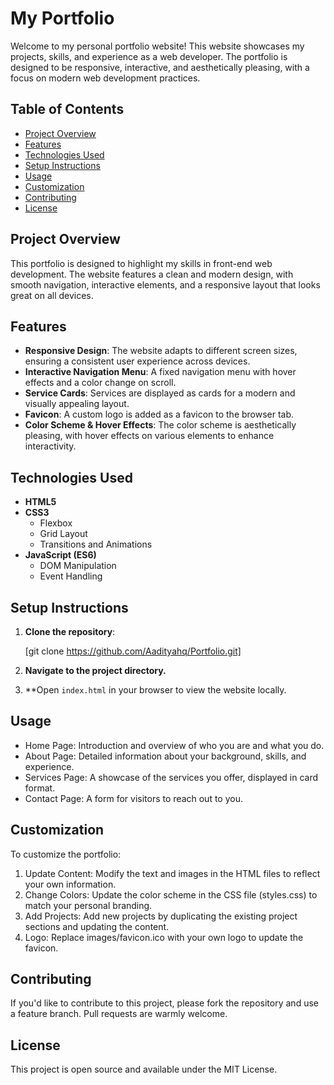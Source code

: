 # My Portfolio

Welcome to my personal portfolio website! This website showcases my projects, skills, and experience as a web developer. The portfolio is designed to be responsive, interactive, and aesthetically pleasing, with a focus on modern web development practices.

## Table of Contents

- [Project Overview](#project-overview)
- [Features](#features)
- [Technologies Used](#technologies-used)
- [Setup Instructions](#setup-instructions)
- [Usage](#usage)
- [Customization](#customization)
- [Contributing](#contributing)
- [License](#license)

## Project Overview

This portfolio is designed to highlight my skills in front-end web development. The website features a clean and modern design, with smooth navigation, interactive elements, and a responsive layout that looks great on all devices.

## Features

- **Responsive Design**: The website adapts to different screen sizes, ensuring a consistent user experience across devices.
- **Interactive Navigation Menu**: A fixed navigation menu with hover effects and a color change on scroll.
- **Service Cards**: Services are displayed as cards for a modern and visually appealing layout.
- **Favicon**: A custom logo is added as a favicon to the browser tab.
- **Color Scheme & Hover Effects**: The color scheme is aesthetically pleasing, with hover effects on various elements to enhance interactivity.

## Technologies Used

- **HTML5**
- **CSS3**
  - Flexbox
  - Grid Layout
  - Transitions and Animations
- **JavaScript (ES6)**
  - DOM Manipulation
  - Event Handling

## Setup Instructions

1. **Clone the repository**:

   [git clone https://github.com/Aadityahq/Portfolio.git]
2. **Navigate to the project directory.**
3. **Open `index.html` in your browser to view the website locally.

## Usage

- Home Page: Introduction and overview of who you are and what you do.
- About Page: Detailed information about your background, skills, and experience.
- Services Page: A showcase of the services you offer, displayed in card format.
- Contact Page: A form for visitors to reach out to you.

## Customization

To customize the portfolio:

1. Update Content: Modify the text and images in the HTML files to reflect your own information.
2. Change Colors: Update the color scheme in the CSS file (styles.css) to match your personal branding.
3. Add Projects: Add new projects by duplicating the existing project sections and updating the content.
4. Logo: Replace images/favicon.ico with your own logo to update the favicon.

## Contributing

If you'd like to contribute to this project, please fork the repository and use a feature branch. Pull requests are warmly welcome.

## License

This project is open source and available under the MIT License.
